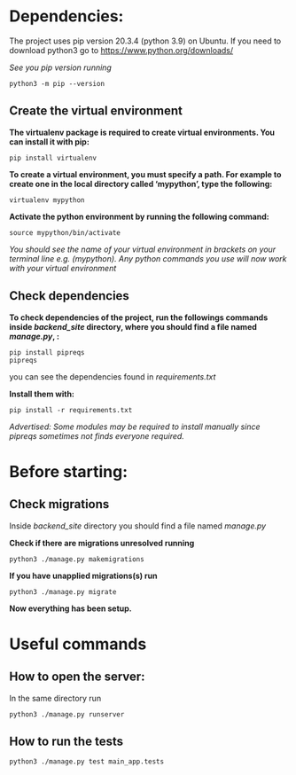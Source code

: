 # Dependencies:
The project uses pip version 20.3.4 (python 3.9) on Ubuntu. If you need to download python3 go to https://www.python.org/downloads/

*See you pip version running*

    python3 -m pip --version

## Create the virtual environment

**The virtualenv package is required to create virtual environments. You can install it with pip:**

    pip install virtualenv

**To create a virtual environment, you must specify a path. For example to create one in the local directory called ‘mypython’, type the following:**

    virtualenv mypython

**Activate the python environment by running the following command:**

    source mypython/bin/activate

*You should see the name of your virtual environment in brackets on your terminal line e.g. (mypython).
Any python commands you use will now work with your virtual environment*

## Check dependencies
**To check dependencies of the project, run the followings commands inside *backend_site* directory, where you should find a file named *manage.py*, :** 

    pip install pipreqs 
    pipreqs 

you can see the dependencies found in *requirements.txt*    

**Install them with:**  

    pip install -r requirements.txt

*Advertised: Some modules may be required to install manually since pipreqs sometimes not finds everyone required.*
# Before starting:

## Check migrations
Inside *backend_site* directory you should find a file named *manage.py*

**Check if there are migrations unresolved running**

    python3 ./manage.py makemigrations

**If you have unapplied migrations(s) run**

    python3 ./manage.py migrate

**Now everything has been setup.**

# Useful commands
## How to open the server:

In the same directory run

    python3 ./manage.py runserver

## How to run the tests

    python3 ./manage.py test main_app.tests

